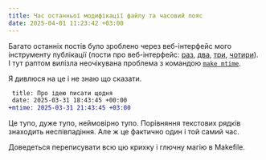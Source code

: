 ```yaml
---
title: Час останньої модифікації файлу та часовий пояс
date: 2025-04-01 11:23:42 +03:00
---
```


Багато останніх постів було зроблено через веб-інтерфейс мого інструменту публікації (пости про веб-інтерфейс: [раз][1], [два][2], [три][3], [чотири][4]). І тут раптом вилізла неочікувана проблема з командою [`make mtime`][5].

Я дивлюся на це і не знаю що сказати.

```diff
 title: Про ідею писати щодня
 date: 2025-03-31 18:43:45 +00:00
+mtime: 2025-03-31 21:43:45 +03:00
```

Це тупо, дуже тупо, неймовірно тупо. Порівняння текстових рядків знаходить неспівпадіння. Але ж це фактично один і той самий час.

Доведеться переписувати всю цю крихку і глючну магію в Makefile.

[1]: /2022/07/02/posting-tool.html
[2]: /2022/07/08/pryvit-svit.html
[3]: /2022/07/08/shche-odyn-post-z-veb-ynterfeisom.html
[4]: /2022/07/08/nastupni-etapy-rozvytku-instrumentu-dlia-publikatsii.html
[5]: /2023/01/14/make-mtime.html
